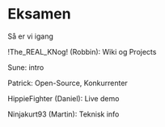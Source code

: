 # Eksamen


Så er vi igang

!The_REAL_KNog! (Robbin): Wiki og Projects


Sune: intro


Patrick: Open-Source, Konkurrenter


HippieFighter (Daniel): Live demo


Ninjakurt93 (Martin): Teknisk info
